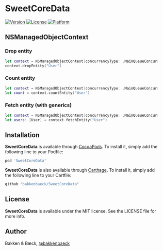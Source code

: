 # SweetCoreData

[![Version](https://img.shields.io/cocoapods/v/SweetCoreData.svg?style=flat)](https://cocoapods.org/pods/SweetCoreData)
[![License](https://img.shields.io/cocoapods/l/SweetCoreData.svg?style=flat)](https://cocoapods.org/pods/SweetCoreData)
[![Platform](https://img.shields.io/cocoapods/p/SweetCoreData.svg?style=flat)](https://cocoapods.org/pods/SweetCoreData)

## NSManagedObjectContext

### Drop entity

```swift
let context = NSManagedObjectContext(concurrencyType: .MainQueueConcurrencyType)
context.dropEntity("User")
```

### Count entity

```swift
let context = NSManagedObjectContext(concurrencyType: .MainQueueConcurrencyType)
let count = context.countEntity("User")
```

### Fetch entity (with generics)

```swift
let context = NSManagedObjectContext(concurrencyType: .MainQueueConcurrencyType)
let users: [User] = context.fetchEntity("User")
```


## Installation

**SweetCoreData** is available through [CocoaPods](http://cocoapods.org). To install
it, simply add the following line to your Podfile:

```ruby
pod 'SweetCoreData'
```

**SweetCoreData** is also available through [Carthage](https://github.com/Carthage/Carthage). To install
it, simply add the following line to your Cartfile:

```ruby
github "bakkenbaeck/SweetCoreData"
```

## License

**SweetCoreData** is available under the MIT license. See the LICENSE file for more info.

## Author

Bakken & Bæck, [@bakkenbaeck](https://twitter.com/bakkenbaeck)
